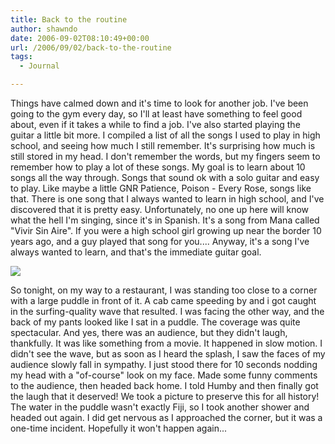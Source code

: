 ```yaml
---
title: Back to the routine
author: shawndo
date: 2006-09-02T08:10:49+00:00
url: /2006/09/02/back-to-the-routine
tags:
  - Journal

---
```

Things have calmed down and it's time to look for another job. I've been going to the gym every day, so I'll at least have something to feel good about, even if it takes a while to find a job. I've also started playing the guitar a little bit more. I compiled a list of all the songs I used to play in high school, and seeing how much I still remember. It's surprising how much is still stored in my head. I don't remember the words, but my fingers seem to remember how to play a lot of these songs. My goal is to learn about 10 songs all the way through. Songs that sound ok with a solo guitar and easy to play. Like maybe a little GNR Patience, Poison - Every Rose, songs like that. There is one song that I always wanted to learn in high school, and I've discovered that it is pretty easy. Unfortunately, no one up here will know what the hell I'm singing, since it's in Spanish. It's a song from Mana called "Vivir Sin Aire". If you were a high school girl growing up near the border 10 years ago, and a guy played that song for you.... Anyway, it's a song I've always wanted to learn, and that's the immediate guitar goal.

![](/images/2006/09/20060901-puddle-incident.jpg)

So tonight, on my way to a restaurant, I was standing too close to a corner with a large puddle in front of it. A cab came speeding by and i got caught in the surfing-quality wave that resulted. I was facing the other way, and the back of my pants looked like I sat in a puddle. The coverage was quite spectacular. And yes, there was an audience, but they didn't laugh, thankfully. It was like something from a movie. It happened in slow motion. I didn't see the wave, but as soon as I heard the splash, I saw the faces of my audience slowly fall in sympathy. I just stood there for 10 seconds nodding my head with a "of-course" look on my face. Made some funny comments to the audience, then headed back home. I told Humby and then finally got the laugh that it deserved! We took a picture to preserve this for all history! The water in the puddle wasn't exactly Fiji, so I took another shower and headed out again. I did get nervous as I approached the corner, but it was a one-time incident. Hopefully it won't happen again...
